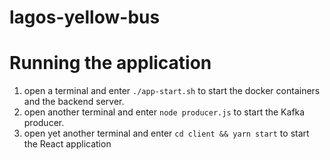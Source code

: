 # lagos-yellow-bus

# Running the application

1.  open a terminal and enter `./app-start.sh` to start the docker containers and the backend server.
2.  open another terminal and enter `node producer.js` to start the Kafka producer.
3.  open yet another terminal and enter `cd client && yarn start` to start the React application
